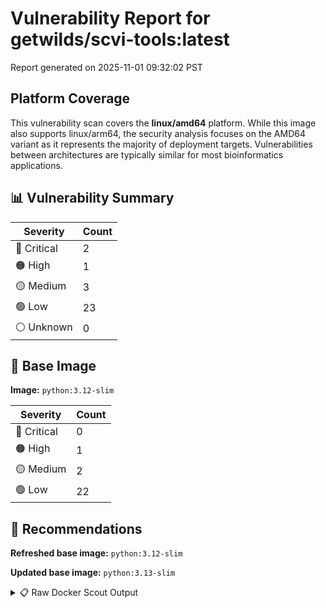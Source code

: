 # Vulnerability Report for getwilds/scvi-tools:latest

Report generated on 2025-11-01 09:32:02 PST

## Platform Coverage

This vulnerability scan covers the **linux/amd64** platform. While this image also supports linux/arm64, the security analysis focuses on the AMD64 variant as it represents the majority of deployment targets. Vulnerabilities between architectures are typically similar for most bioinformatics applications.

## 📊 Vulnerability Summary

| Severity | Count |
|----------|-------|
| 🔴 Critical | 2 |
| 🟠 High | 1 |
| 🟡 Medium | 3 |
| 🟢 Low | 23 |
| ⚪ Unknown | 0 |

## 🐳 Base Image

**Image:** `python:3.12-slim`

| Severity | Count |
|----------|-------|
| 🔴 Critical | 0 |
| 🟠 High | 1 |
| 🟡 Medium | 2 |
| 🟢 Low | 22 |

## 🔄 Recommendations

**Refreshed base image:** `python:3.12-slim`

**Updated base image:** `python:3.13-slim`

<details>
<summary>📋 Raw Docker Scout Output</summary>

```text
Target               │  getwilds/scvi-tools:latest  │    2C     1H     3M    23L   
    digest             │  6a60922aa100                        │                              
  Base image           │  python:3.12-slim                    │    0C     1H     2M    22L   
  Refreshed base image │  python:3.12-slim                    │    0C     0H     2M    20L   
                       │                                      │           -1            -2   
  Updated base image   │  python:3.13-slim                    │    0C     0H     2M    20L   
                       │                                      │           -1            -2   

What's next:
    View vulnerabilities → docker scout cves getwilds/scvi-tools:latest
    View base image update recommendations → docker scout recommendations getwilds/scvi-tools:latest
    Include policy results in your quickview by supplying an organization → docker scout quickview getwilds/scvi-tools:latest --org <organization>
```
</details>
